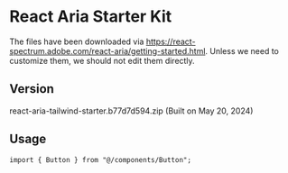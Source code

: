 # React Aria Starter Kit

The files have been downloaded via <https://react-spectrum.adobe.com/react-aria/getting-started.html>.
Unless we need to customize them, we should not edit them directly.

## Version

react-aria-tailwind-starter.b77d7d594.zip (Built on May 20, 2024)

## Usage

```tsx
import { Button } from "@/components/Button";
```
